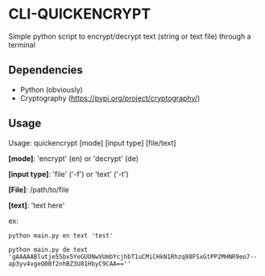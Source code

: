 # CLI-QUICKENCRYPT
Simple python script to encrypt/decrypt text (string or text file) through a terminal 
## Dependencies 
* Python (obviously)
* Cryptography (https://pypi.org/project/cryptography/)
## Usage
Usage: quickencrypt [mode] [input type] [file/text]

**[mode]**: 'encrypt' (en) or 'decrypt' (de)

**[input type]**: 'file' ('-f') or 'text' ('-t')

**[File]**: /path/to/file

**[text]**: 'text here'

ex:

``` shell
python main.py en text 'test'
```

``` shell
python main.py de text 'gAAAAABlutje55bx5YeGUONwVUmbYcjhbT1uCMiCHkN1Rhzq88FSxGtPP2MHNR9eo7--ap3yv4vgeQ0Bf2nhBZ3U81HbyC9CAA==''
```



